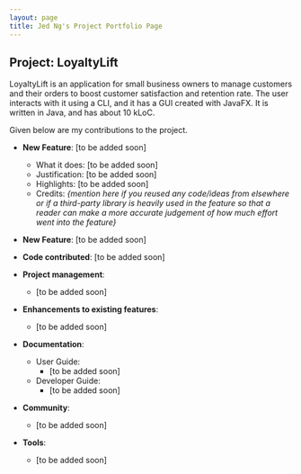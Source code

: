 ```yaml
---
layout: page
title: Jed Ng's Project Portfolio Page
---
```


## Project: LoyaltyLift

LoyaltyLift is an application for small business owners to manage customers and their orders to boost customer satisfaction and retention rate. The user interacts with it using a CLI, and it has a GUI created with JavaFX. It is written in Java, and has about 10 kLoC.

Given below are my contributions to the project.

* **New Feature**: [to be added soon]
    * What it does: [to be added soon]
    * Justification: [to be added soon]
    * Highlights: [to be added soon]
    * Credits: *{mention here if you reused any code/ideas from elsewhere or if a third-party library is heavily used in the feature so that a reader can make a more accurate judgement of how much effort went into the feature}*

* **New Feature**: [to be added soon]

* **Code contributed**: [to be added soon]

* **Project management**:
    * [to be added soon]

* **Enhancements to existing features**:
    * [to be added soon]

* **Documentation**:
    * User Guide:
        * [to be added soon]
    * Developer Guide:
        * [to be added soon]

* **Community**:
    * [to be added soon]

* **Tools**:
    * [to be added soon]